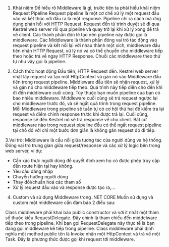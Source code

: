 1. Khái niệm
Để hiểu rõ Middleware là gì, trước tiên ta phải hiểu khái niệm Request Pipeline Request
pipeline là một cơ chế xử lý một request đầu vào và kết thúc với đầu ra là một response. Pipeline chỉ ra cách mà ứng dụng phản hồi với HTTP Request.
Request đến từ trình duyệt sẽ đi qua Kestrel web server rồi qua pipeline và quay trở lại khi xử lý xong để trả về client. Các thành phần đơn lẻ tạo nên pipeline này được gọi là middleware.
Các Middleware là thành phần đóng vai trò tác động vào request pipeline và kết nối lại với nhau thành một xích, middleware đầu tiên nhận HTTP Request, xử lý nó và có thể chuyển cho middleware tiếp theo hoặc trả về ngay HTTP Response. Chuỗi các middleware theo thứ tự như vậy gọi là pipeline.

2. Cách thức hoạt động
Đầu tiên, HTTP Request đến. Kestrel web server nhặt lấy request và tạo một HttpContext và gán nó vào Middleware đầu tiên trong request pipeline.
Middleware đầu tiên sẽ nhận request, xử lý và gán nó cho middleware tiếp theo. Quá trình này tiếp diễn cho đến khi đi đến middleware cuối cùng. Tùy thuộc bạn muốn pipeline của bạn có bao nhiêu middleware.
Middleware cuối cùng sẽ trả request ngược lại cho middleware trước đó, và sẽ ngắt quá trình trong request pipeline.
Mỗi Middleware trong pipeline sẽ tuần tự có cơ hội thứ hai để kiểm tra lại request và điểm chỉnh response trước khi được trả lại.
Cuối cùng, response sẽ đến Kestrel nó sẽ trả response về cho client. Bất cứ middleware nào trong request pipeline đều có thể ngắt request pipeline tại chỗ đó với chỉ một bước đơn giản là không gán request đó đi tiếp.

3.Vai trò:
Middleware là cầu nối giữa tương tác của người dùng và hệ thống. Đóng vai trò trung gian giữa request/response và các xử lý logic bên trong web server, ví dụ:
- Cần xác thực người dùng để quyết định xem họ có được phép truy cập đến route hiện tại hay không.
- Yêu cầu đăng nhập
- Chuyển hướng người dùng
- Thay đổi/chuẩn hoá các tham số
- Xử lý request đầu vào và response được tạo ra,...

4. Custom và sử dụng Middleware trong .NET CORE
Muốn sử dụng và custom một middleware cần đảm bảo 2 điều sau:

Class middleware phải khai báo public constructor và với ít nhất một tham số thuộc kiểu RequestDelegate. Đây chính là tham chiếu đến middelware tiếp theo trong pipeline. Khi bạn gọi RequestDelegate này thực tế là bạn đang gọi middleware kế tiếp trong pipeline.
Class middleware phải định nghĩa một method public tên là Invoke nhận một HttpContext và trả về một Task. Đây là phương thức được gọi khi request tới middleware.

